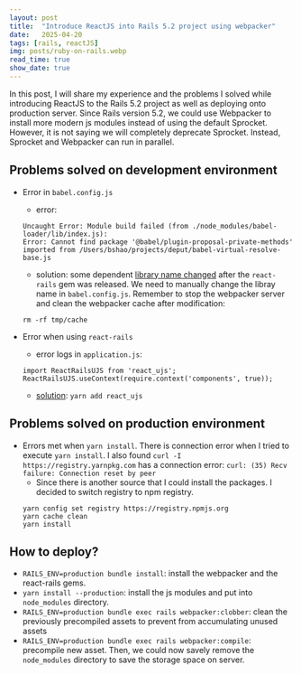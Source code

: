 ```yaml
---
layout: post
title:  "Introduce ReactJS into Rails 5.2 project using webpacker"
date:   2025-04-20
tags: [rails, reactJS]
img: posts/ruby-on-rails.webp
read_time: true
show_date: true
---
```


In this post, I will share my experience and the problems I solved while introducing ReactJS to the Rails 5.2 project as well as deploying onto production server. Since Rails version 5.2, we could use Webpacker to install more modern js modules instead of using the default Sprocket. However, it is not saying we will completely deprecate Sprocket. Instead, Sprocket and Webpacker can run in parallel.

## Problems solved on development environment

- Error in `babel.config.js`
  - error:
  ```
  Uncaught Error: Module build failed (from ./node_modules/babel-loader/lib/index.js):
  Error: Cannot find package '@babel/plugin-proposal-private-methods' imported from /Users/bshao/projects/deput/babel-virtual-resolve-base.js
  ```
  - solution: some dependent [library name changed](https://github.com/rails/rails/issues/48372) after the `react-rails` gem was released. We need to manually change the libray name in `babel.config.js`. Remember to stop the webpacker server and clean the webpacker cache after modification:

  ```
  rm -rf tmp/cache
  ```


- Error when using `react-rails`
  - error logs in `application.js`:

  ```
  import ReactRailsUJS from 'react_ujs';
  ReactRailsUJS.useContext(require.context('components', true));
  ```

  - [solution](https://github.com/reactjs/react-rails/issues/721): `yarn add react_ujs`

## Problems solved on production environment

- Errors met when `yarn install`. There is connection error when I tried to execute `yarn install`. I also found `curl -I https://registry.yarnpkg.com` has a connection error: `curl: (35) Recv failure: Connection reset by peer`
  - Since there is another source that I could install the packages. I decided to switch registry to npm registry.
  ```
  yarn config set registry https://registry.npmjs.org
  yarn cache clean
  yarn install
  ```

## How to deploy?
  * `RAILS_ENV=production bundle install`: install the webpacker and the react-rails gems.
  * `yarn install --production`: install the js modules and put into `node_modules` directory.
  * `RAILS_ENV=production bundle exec rails webpacker:clobber`: clean the previously precompiled assets to prevent from accumulating unused assets
  * `RAILS_ENV=production bundle exec rails webpacker:compile`: precompile new asset. Then, we could now savely remove the `node_modules` directory to save the storage space on server.

